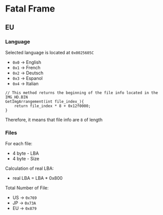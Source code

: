# Fatal Frame

## EU
### Language

Selected language is located at `0x0025605C`
* `0x0` -> English
* `0x1` -> French
* `0x2` -> Deutsch
* `0x3` -> Espanol
* `0x4` -> Italian

```
// This method returns the beginning of the file info located in the IMG_HD.BIN
GetImgArrangement(int file_index_){
    return file_index * 8 + 0x12f0000;
}
```

Therefore, it means that file info are `8` of length

### Files
For each file:
* 4 byte - LBA
* 4 byte - Size

Calculation of real LBA:
* real LBA = LBA * 0x800

Total Number of File:  
* US -> `0x769`
* JP -> `0x73A`
* EU -> `0x879`

